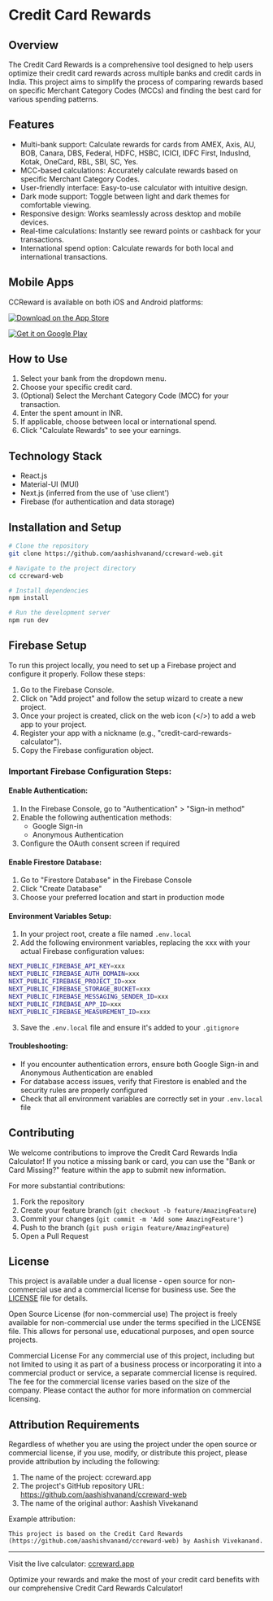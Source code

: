 # Credit Card Rewards

## Overview

The Credit Card Rewards is a comprehensive tool designed to help users optimize their credit card rewards across multiple banks and credit cards in India. This project aims to simplify the process of comparing rewards based on specific Merchant Category Codes (MCCs) and finding the best card for various spending patterns.

## Features

- Multi-bank support: Calculate rewards for cards from AMEX, Axis, AU, BOB, Canara, DBS, Federal, HDFC, HSBC, ICICI, IDFC First, IndusInd, Kotak, OneCard, RBL, SBI, SC, Yes.
- MCC-based calculations: Accurately calculate rewards based on specific Merchant Category Codes.
- User-friendly interface: Easy-to-use calculator with intuitive design.
- Dark mode support: Toggle between light and dark themes for comfortable viewing.
- Responsive design: Works seamlessly across desktop and mobile devices.
- Real-time calculations: Instantly see reward points or cashback for your transactions.
- International spend option: Calculate rewards for both local and international transactions.

## Mobile Apps

CCReward is available on both iOS and Android platforms:

[![Download on the App Store](https://developer.apple.com/assets/elements/badges/download-on-the-app-store.svg)](https://apps.apple.com/in/app/ccreward/id6736835206)

[![Get it on Google Play](https://play.google.com/intl/en_us/badges/static/images/badges/en_badge_web_generic.png)](https://play.google.com/store/apps/details?id=app.ccreward)

## How to Use

1. Select your bank from the dropdown menu.
2. Choose your specific credit card.
3. (Optional) Select the Merchant Category Code (MCC) for your transaction.
4. Enter the spent amount in INR.
5. If applicable, choose between local or international spend.
6. Click "Calculate Rewards" to see your earnings.

## Technology Stack

- React.js
- Material-UI (MUI)
- Next.js (inferred from the use of 'use client')
- Firebase (for authentication and data storage)

## Installation and Setup

```bash
# Clone the repository
git clone https://github.com/aashishvanand/ccreward-web.git

# Navigate to the project directory
cd ccreward-web

# Install dependencies
npm install

# Run the development server
npm run dev
```

## Firebase Setup

To run this project locally, you need to set up a Firebase project and configure it properly. Follow these steps:

1. Go to the Firebase Console.
2. Click on "Add project" and follow the setup wizard to create a new project.
3. Once your project is created, click on the web icon (</>) to add a web app to your project.
4. Register your app with a nickname (e.g., "credit-card-rewards-calculator").
5. Copy the Firebase configuration object.

### Important Firebase Configuration Steps:

#### Enable Authentication:
1. In the Firebase Console, go to "Authentication" > "Sign-in method"
2. Enable the following authentication methods:
   - Google Sign-in
   - Anonymous Authentication
3. Configure the OAuth consent screen if required

#### Enable Firestore Database:
1. Go to "Firestore Database" in the Firebase Console
2. Click "Create Database"
3. Choose your preferred location and start in production mode

#### Environment Variables Setup:
1. In your project root, create a file named `.env.local`
2. Add the following environment variables, replacing the xxx with your actual Firebase configuration values:

```bash
NEXT_PUBLIC_FIREBASE_API_KEY=xxx
NEXT_PUBLIC_FIREBASE_AUTH_DOMAIN=xxx
NEXT_PUBLIC_FIREBASE_PROJECT_ID=xxx
NEXT_PUBLIC_FIREBASE_STORAGE_BUCKET=xxx
NEXT_PUBLIC_FIREBASE_MESSAGING_SENDER_ID=xxx
NEXT_PUBLIC_FIREBASE_APP_ID=xxx
NEXT_PUBLIC_FIREBASE_MEASUREMENT_ID=xxx
```

3. Save the `.env.local` file and ensure it's added to your `.gitignore`

#### Troubleshooting:
- If you encounter authentication errors, ensure both Google Sign-in and Anonymous Authentication are enabled
- For database access issues, verify that Firestore is enabled and the security rules are properly configured
- Check that all environment variables are correctly set in your `.env.local` file

## Contributing

We welcome contributions to improve the Credit Card Rewards India Calculator! If you notice a missing bank or card, you can use the "Bank or Card Missing?" feature within the app to submit new information.

For more substantial contributions:

1. Fork the repository
2. Create your feature branch (`git checkout -b feature/AmazingFeature`)
3. Commit your changes (`git commit -m 'Add some AmazingFeature'`)
4. Push to the branch (`git push origin feature/AmazingFeature`)
5. Open a Pull Request

## License

This project is available under a dual license - open source for non-commercial use and a commercial license for business use. See the [LICENSE](LICENSE) file for details.

Open Source License (for non-commercial use)
The project is freely available for non-commercial use under the terms specified in the LICENSE file. This allows for personal use, educational purposes, and open source projects.

Commercial License
For any commercial use of this project, including but not limited to using it as part of a business process or incorporating it into a commercial product or service, a separate commercial license is required. The fee for the commercial license varies based on the size of the company. Please contact the author for more information on commercial licensing.

## Attribution Requirements

Regardless of whether you are using the project under the open source or commercial license, if you use, modify, or distribute this project, please provide attribution by including the following:

1. The name of the project: ccreward.app
2. The project's GitHub repository URL: https://github.com/aashishvanand/ccreward-web
3. The name of the original author: Aashish Vivekanand

Example attribution:

```
This project is based on the Credit Card Rewards (https://github.com/aashishvanand/ccreward-web) by Aashish Vivekanand.
```

---

Visit the live calculator: [ccreward.app](https://ccreward.app)

Optimize your rewards and make the most of your credit card benefits with our comprehensive Credit Card Rewards Calculator!
